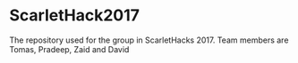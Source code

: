 # ScarletHack2017
The repository used for the group in ScarletHacks 2017. Team members are Tomas, Pradeep, Zaid and David
